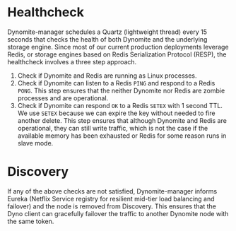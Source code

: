 # Healthcheck
Dynomite-manager schedules a Quartz (lightweight thread) every 15 seconds that checks the health of both Dynomite and the underlying storage engine. Since most of our current production deployments leverage Redis, or storage engines based on Redis Serialization Protocol (RESP), the healthcheck involves a three step approach. 

1. Check if Dynomite and Redis are running as Linux processes. 
2. Check if Dynomite can listen to a Redis `PING` and respond to a Redis `PONG`. This step ensures that the neither Dynomite nor Redis are zombie processes and are operational.
3. Check if Dynomite can respond `OK` to a Redis `SETEX` with 1 second TTL. We use `SETEX` because we can expire the key without needed to fire another delete. This step ensures that although Dynomite and Redis are operational, they can still write traffic, which is not the case if the available memory has been exhausted or Redis for some reason runs in slave mode. 

# Discovery
If any of the above checks are not satisfied, Dynomite-manager informs Eureka (Netflix Service registry for resilient mid-tier load balancing and failover) and the node is removed from Discovery. This ensures that the Dyno client can gracefully failover the traffic to another Dynomite node with the same token.
